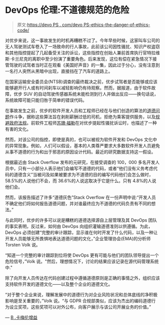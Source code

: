# DevOps 伦理:不道德规范的危险

> 原文:[https://devo PS . com/devo PS-ethics-the-danger-of-ethics-code/](https://devops.com/devops-ethics-the-danger-of-unethical-code/)

对优步来说，这一事故发生的时机再糟糕不过了。今年早些时候，这家叫车公司的无人驾驶测试车卷入了一场致命的行人事故，此前该公司因性骚扰、知识产权盗窃和其他指控提起了几起备受关注的诉讼，这些指控在创始人兼前首席执行官特拉维斯·卡兰尼克的离职中至少扮演了重要角色。后来发现，这位有偿在紧急情况下接管驾驶的试驾者当时正在观看《美国好声音》的一集，因此过于分心，没有注意到一名行人突然从黑暗中出现，直接挡在了汽车的道路上。

在国家运输安全委员会(NTSB)调查的最终裁决之前，优步试驾者是否能够或应该能够避开行人或有时间刹车以减轻影响仍有待观察。然而，据报道，由于软件故障，优步 SUV 的自动驾驶传感器系统未能检测到行人并做出反应——换句话说，系统故障可能只能归咎于简单的错误代码。

在事故发生之前，优步的软件开发人员和工程师已经在与他们创造的算法的[道德问题](https://www.computerweekly.com/feature/Ethical-software-development-Ask-Uber-and-Volkswagen)作斗争，据称这些算法旨在剥削薪酬过低的司机，拒绝为乘客提供服务，以及[规避政府法规](https://en.wikipedia.org/wiki/Greyball)。前软件工程师[苏珊·福勒](https://www.susanjfowler.com/blog/2017/2/19/reflecting-on-one-very-strange-year-at-uber)在对优步提起性骚扰诉讼时，也描述了一种有害的文化。

然而，对该公司的指控，即使是真的，也可以被视为软件开发和 DevOps 文化中的异常现象。例如，人们可以假设，基本的人类尊严要求大多数软件开发人员避免从事不道德的行为和出于邪恶的原因设计代码。最近的研究数据支持这一假设。

根据最近由 Stack Overflow 发布的元研究，在接受调查的 100，000 多名开发人员中，只有一小部分人表示他们会编写不道德的代码，或者“他们没有义务考虑代码的道德含义”当被问及如果被要求为不道德的目的编写代码他们会怎么做时，58.5%的人说他们不会，而 36.6%的人说这取决于它是什么。只有 4.8%的人说他们会。

然而，该报告描述了许多“道德灰色”Stack Overflow 在一份声明中说:“开发人员不确定他们将如何报告道德问题，并对谁最终应为不道德的代码负责有不同的想法。”

与此同时，优步的许多可以说是糟糕的道德选择源自上层管理及其 DevOps 团队的事实表明，反过来，如何由 DevOps 向组织灌输道德准则以供遵循。为此，DevOps 必须创建“完整的审计跟踪，显示谁在何时开发了什么代码，以及一种让开发人员能够无所畏惧地表达道德问题的文化，”企业管理协会(EMA)的分析师 Torsten Volk 说。

“知道一个完整的审计跟踪到位将使 DevOps 更有可能与他们的团队领导提出一个危险信号，”Volk 说。"然后，理想情况下，讨论的结果应该记录在源代码管理系统中."

除了向开发人员传达在代码创建过程中遵循道德原则是正确的事情之外，组织应该支持软件开发的道德文化——以及整个企业的道德文化。

“对于整个企业来说，理解发展中的道德行为对企业风险状况和总体底线的净积极影响是至关重要的，”Volk 说。“与 GDPR 合规部类似，应该为杰出的编码道德行为设立奖项，这些奖项可以对外公布，向客户展示与该公司开展业务的价值。”

— [B .卡梅伦增益](https://devops.com/author/b-cameron-gain/)